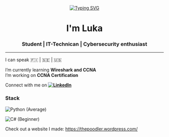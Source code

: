 <div align="center"> <a href="https://git.io/typing-svg"> <img src="https://readme-typing-svg.demolab.com?font=Roboto+Mono&pause=1000&color=0012E5&center=true&vCenter=true&width=435&lines=Welcome+to+my+github!" alt="Typing SVG" /> </a> </div>

<h1 align="center">I'm Luka </h1>
<h3 align="center">Student | IT-Technican | Cybersecurity enthusiast </h3>

---

I can speak 🇫🇮 | 🇸🇪 | 🇺🇸

I’m currently learning **Wireshark and CCNA**  
I’m working on **CCNA Certification**

Connect with me on **[![LinkedIn](https://img.shields.io/badge/-LinkedIn-0077B5?style=flat&logo=linkedin)](https://www.linkedin.com/in/luka-niemel%C3%A4/)** 

### Stack

![Python](https://img.shields.io/badge/-Python-333?style=flat&logo=python) (Average)

![C#](https://img.shields.io/badge/C%23-239120?style=for-the-badge&logo=c-sharp&logoColor=white) (Beginner)

Check out a website I made:
https://thepoodler.wordpress.com/
